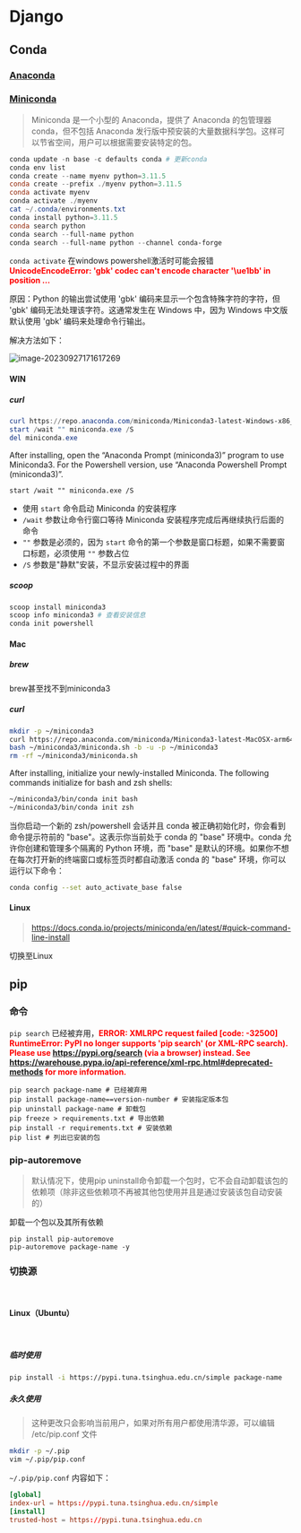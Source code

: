 # Django

## Conda

### [Anaconda](https://anaconda.org/)

### [Miniconda](https://docs.conda.io/projects/miniconda/en/latest/)

> Miniconda 是一个小型的 Anaconda，提供了 Anaconda 的包管理器 conda，但不包括 Anaconda 发行版中预安装的大量数据科学包。这样可以节省空间，用户可以根据需要安装特定的包。

```powershell
conda update -n base -c defaults conda # 更新conda
conda env list
conda create --name myenv python=3.11.5
conda create --prefix ./myenv python=3.11.5
conda activate myenv
conda activate ./myenv
cat ~/.conda/environments.txt
conda install python=3.11.5
conda search python 
conda search --full-name python 
conda search --full-name python --channel conda-forge
```

`conda activate` 在windows powershell激活时可能会报错 <strong style="color:red;">UnicodeEncodeError: 'gbk' codec can't encode character '\ue1bb' in position ...</strong>

原因：Python 的输出尝试使用 'gbk' 编码来显示一个包含特殊字符的字符，但 'gbk' 编码无法处理该字符。这通常发生在 Windows 中，因为 Windows 中文版默认使用 'gbk' 编码来处理命令行输出。

解决方法如下：

![image-20230927171617269](https://ulooklikeamovie.oss-cn-beijing.aliyuncs.com/img/image-20230927171617269.png)


#### WIN

##### curl

```powershell
curl https://repo.anaconda.com/miniconda/Miniconda3-latest-Windows-x86_64.exe -o miniconda.exe
start /wait "" miniconda.exe /S
del miniconda.exe
```
After installing, open the “Anaconda Prompt (miniconda3)” program to use Miniconda3. For the Powershell version, use “Anaconda Powershell Prompt (miniconda3)”.

`start /wait "" miniconda.exe /S`
- 使用 `start` 命令启动 Miniconda 的安装程序
- `/wait`  参数让命令行窗口等待 Miniconda 安装程序完成后再继续执行后面的命令
- `""` 参数是必须的，因为 `start` 命令的第一个参数是窗口标题，如果不需要窗口标题，必须使用 `""` 参数占位
- `/S` 参数是"静默"安装，不显示安装过程中的界面

##### scoop

```powershell
scoop install miniconda3
scoop info miniconda3 # 查看安装信息
conda init powershell
```

#### Mac

##### brew

brew甚至找不到miniconda3

##### curl

```zsh
mkdir -p ~/miniconda3
curl https://repo.anaconda.com/miniconda/Miniconda3-latest-MacOSX-arm64.sh -o ~/miniconda3/miniconda.sh
bash ~/miniconda3/miniconda.sh -b -u -p ~/miniconda3
rm -rf ~/miniconda3/miniconda.sh
```

After installing, initialize your newly-installed Miniconda. The following commands initialize for bash and zsh shells:

```zsh
~/miniconda3/bin/conda init bash
~/miniconda3/bin/conda init zsh
```

当你启动一个新的 zsh/powershell 会话并且 conda 被正确初始化时，你会看到命令提示符前的 "base"。这表示你当前处于 conda 的 "base" 环境中。conda 允许你创建和管理多个隔离的 Python 环境，而 "base" 是默认的环境。如果你不想在每次打开新的终端窗口或标签页时都自动激活 conda 的 "base" 环境，你可以运行以下命令：

```zsh
conda config --set auto_activate_base false
```

#### Linux

> https://docs.conda.io/projects/miniconda/en/latest/#quick-command-line-install

切换至Linux
  

## pip

### 命令

`pip search` 已经被弃用，<strong style="color:red;">ERROR: XMLRPC request failed [code: -32500]
RuntimeError: PyPI no longer supports 'pip search' (or XML-RPC search). Please use https://pypi.org/search (via a browser) instead. See https://warehouse.pypa.io/api-reference/xml-rpc.html#deprecated-methods for more information.</strong>

```shell
pip search package-name # 已经被弃用
pip install package-name==version-number # 安装指定版本包
pip uninstall package-name # 卸载包
pip freeze > requirements.txt # 导出依赖
pip install -r requirements.txt # 安装依赖
pip list # 列出已安装的包
```

### pip-autoremove

> 默认情况下，使用pip uninstall命令卸载一个包时，它不会自动卸载该包的依赖项（除非这些依赖项不再被其他包使用并且是通过安装该包自动安装的）

卸载一个包以及其所有依赖
```shell
pip install pip-autoremove
pip-autoremove package-name -y
```

### 切换源

<br />

#### Linux（Ubuntu）

<br />

##### 临时使用

```bash
pip install -i https://pypi.tuna.tsinghua.edu.cn/simple package-name
```

##### 永久使用

> 这种更改只会影响当前用户，如果对所有用户都使用清华源，可以编辑 /etc/pip.conf 文件

```bash
mkdir -p ~/.pip
vim ~/.pip/pip.conf
```

`~/.pip/pip.conf` 内容如下：

```conf
[global]
index-url = https://pypi.tuna.tsinghua.edu.cn/simple
[install]
trusted-host = https://pypi.tuna.tsinghua.edu.cn
```

